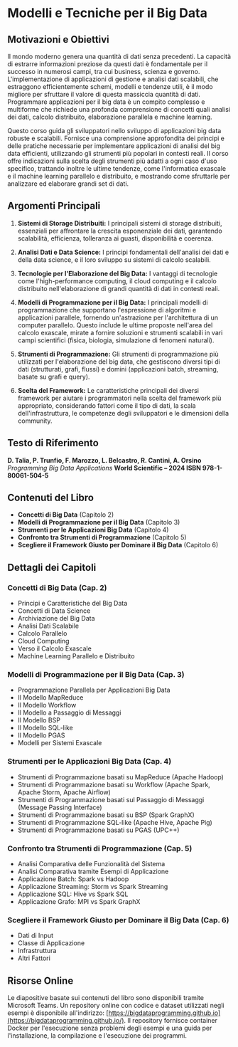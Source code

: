 
# Modelli e Tecniche per il Big Data

## Motivazioni e Obiettivi

Il mondo moderno genera una quantità di dati senza precedenti. La capacità di estrarre informazioni preziose da questi dati è fondamentale per il successo in numerosi campi, tra cui business, scienza e governo.  L'implementazione di applicazioni di gestione e analisi dati scalabili, che estraggono efficientemente schemi, modelli e tendenze utili, è il modo migliore per sfruttare il valore di questa massiccia quantità di dati.  Programmare applicazioni per il big data è un compito complesso e multiforme che richiede una profonda comprensione di concetti quali analisi dei dati, calcolo distribuito, elaborazione parallela e machine learning.

Questo corso guida gli sviluppatori nello sviluppo di applicazioni big data robuste e scalabili.  Fornisce una comprensione approfondita dei principi e delle pratiche necessarie per implementare applicazioni di analisi del big data efficienti, utilizzando gli strumenti più popolari in contesti reali. Il corso offre indicazioni sulla scelta degli strumenti più adatti a ogni caso d'uso specifico, trattando inoltre le ultime tendenze, come l'informatica exascale e il machine learning parallelo e distribuito, e mostrando come sfruttarle per analizzare ed elaborare grandi set di dati.


## Argomenti Principali

1. **Sistemi di Storage Distribuiti:** I principali sistemi di storage distribuiti, essenziali per affrontare la crescita esponenziale dei dati, garantendo scalabilità, efficienza, tolleranza ai guasti, disponibilità e coerenza.

2. **Analisi Dati e Data Science:** I principi fondamentali dell'analisi dei dati e della data science, e il loro sviluppo su sistemi di calcolo scalabili.

3. **Tecnologie per l'Elaborazione del Big Data:** I vantaggi di tecnologie come l'high-performance computing, il cloud computing e il calcolo distribuito nell'elaborazione di grandi quantità di dati in contesti reali.

4. **Modelli di Programmazione per il Big Data:** I principali modelli di programmazione che supportano l'espressione di algoritmi e applicazioni parallele, fornendo un'astrazione per l'architettura di un computer parallelo.  Questo include le ultime proposte nell'area del calcolo exascale, mirate a fornire soluzioni e strumenti scalabili in vari campi scientifici (fisica, biologia, simulazione di fenomeni naturali).

5. **Strumenti di Programmazione:** Gli strumenti di programmazione più utilizzati per l'elaborazione del big data, che gestiscono diversi tipi di dati (strutturati, grafi, flussi) e domini (applicazioni batch, streaming, basate su grafi e query).

6. **Scelta del Framework:** Le caratteristiche principali dei diversi framework per aiutare i programmatori nella scelta del framework più appropriato, considerando fattori come il tipo di dati, la scala dell'infrastruttura, le competenze degli sviluppatori e le dimensioni della community.


## Testo di Riferimento

**D. Talia, P. Trunfio, F. Marozzo, L. Belcastro, R. Cantini, A. Orsino**  *Programming Big Data Applications*  **World Scientific – 2024 ISBN 978-1-80061-504-5**


## Contenuti del Libro

- **Concetti di Big Data** (Capitolo 2)
- **Modelli di Programmazione per il Big Data** (Capitolo 3)
- **Strumenti per le Applicazioni Big Data** (Capitolo 4)
- **Confronto tra Strumenti di Programmazione** (Capitolo 5)
- **Scegliere il Framework Giusto per Dominare il Big Data** (Capitolo 6)


## Dettagli dei Capitoli

### Concetti di Big Data (Cap. 2)

- Principi e Caratteristiche del Big Data
- Concetti di Data Science
- Archiviazione del Big Data
- Analisi Dati Scalabile
- Calcolo Parallelo
- Cloud Computing
- Verso il Calcolo Exascale
- Machine Learning Parallelo e Distribuito


### Modelli di Programmazione per il Big Data (Cap. 3)

- Programmazione Parallela per Applicazioni Big Data
- Il Modello MapReduce
- Il Modello Workflow
- Il Modello a Passaggio di Messaggi
- Il Modello BSP
- Il Modello SQL-like
- Il Modello PGAS
- Modelli per Sistemi Exascale


### Strumenti per le Applicazioni Big Data (Cap. 4)

- Strumenti di Programmazione basati su MapReduce (Apache Hadoop)
- Strumenti di Programmazione basati su Workflow (Apache Spark, Apache Storm, Apache Airflow)
- Strumenti di Programmazione basati sul Passaggio di Messaggi (Message Passing Interface)
- Strumenti di Programmazione basati su BSP (Spark GraphX)
- Strumenti di Programmazione SQL-like (Apache Hive, Apache Pig)
- Strumenti di Programmazione basati su PGAS (UPC++)


### Confronto tra Strumenti di Programmazione (Cap. 5)

- Analisi Comparativa delle Funzionalità del Sistema
- Analisi Comparativa tramite Esempi di Applicazione
- Applicazione Batch: Spark vs Hadoop
- Applicazione Streaming: Storm vs Spark Streaming
- Applicazione SQL: Hive vs Spark SQL
- Applicazione Grafo: MPI vs Spark GraphX


### Scegliere il Framework Giusto per Dominare il Big Data (Cap. 6)

- Dati di Input
- Classe di Applicazione
- Infrastruttura
- Altri Fattori


## Risorse Online

Le diapositive basate sui contenuti del libro sono disponibili tramite Microsoft Teams.  Un repository online con codice e dataset utilizzati negli esempi è disponibile all'indirizzo: [https://bigdataprogramming.github.io](https://bigdataprogramming.github.io/). Il repository fornisce container Docker per l'esecuzione senza problemi degli esempi e una guida per l'installazione, la compilazione e l'esecuzione dei programmi.
